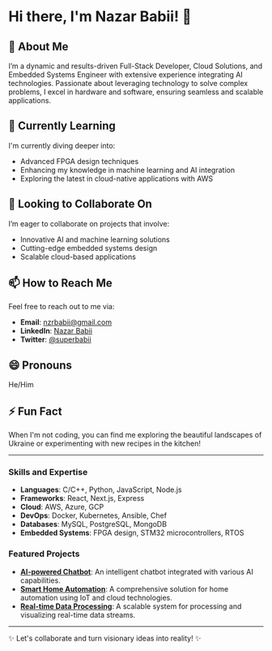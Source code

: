 # Hi there, I'm Nazar Babii! 👋

## 👀 About Me
I’m a dynamic and results-driven Full-Stack Developer, Cloud Solutions, and Embedded Systems Engineer with extensive experience integrating AI technologies. Passionate about leveraging technology to solve complex problems, I excel in hardware and software, ensuring seamless and scalable applications.

## 🌱 Currently Learning
I'm currently diving deeper into:
- Advanced FPGA design techniques
- Enhancing my knowledge in machine learning and AI integration
- Exploring the latest in cloud-native applications with AWS

## 💞️ Looking to Collaborate On
I’m eager to collaborate on projects that involve:
- Innovative AI and machine learning solutions
- Cutting-edge embedded systems design
- Scalable cloud-based applications

## 📫 How to Reach Me
Feel free to reach out to me via:
- **Email**: [nzrbabii@gmail.com](mailto:nazar.babii@example.com)
- **LinkedIn**: [Nazar Babii](https://www.linkedin.com/in/nazar-babii)
- **Twitter**: [@superbabii](https://twitter.com/superbabii)

## 😄 Pronouns
He/Him

## ⚡ Fun Fact
When I'm not coding, you can find me exploring the beautiful landscapes of Ukraine or experimenting with new recipes in the kitchen!

---

### Skills and Expertise
- **Languages**: C/C++, Python, JavaScript, Node.js
- **Frameworks**: React, Next.js, Express
- **Cloud**: AWS, Azure, GCP
- **DevOps**: Docker, Kubernetes, Ansible, Chef
- **Databases**: MySQL, PostgreSQL, MongoDB
- **Embedded Systems**: FPGA design, STM32 microcontrollers, RTOS

### Featured Projects
- **[AI-powered Chatbot](https://github.com/superbabii/ai-chatbot)**: An intelligent chatbot integrated with various AI capabilities.
- **[Smart Home Automation](https://github.com/superbabii/smart-home)**: A comprehensive solution for home automation using IoT and cloud technologies.
- **[Real-time Data Processing](https://github.com/superbabii/real-time-data)**: A scalable system for processing and visualizing real-time data streams.

---

✨ Let's collaborate and turn visionary ideas into reality! ✨
